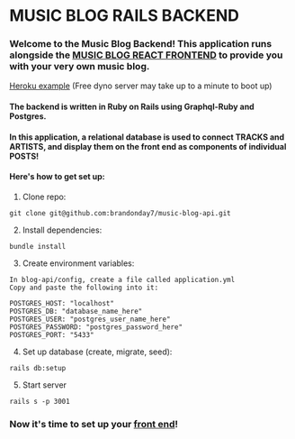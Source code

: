 # MUSIC BLOG RAILS BACKEND

### Welcome to the Music Blog Backend! This application runs alongside the [MUSIC BLOG REACT FRONTEND](https://github.com/brandonday7/music-blog) to provide you with your very own music blog.

[Heroku example](http://brandonday-music-blog.herokuapp.com/) (Free dyno server may take up to a minute to boot up)

#### The backend is written in Ruby on Rails using Graphql-Ruby and Postgres.

#### In this application, a relational database is used to connect TRACKS and ARTISTS, and display them on the front end as components of individual POSTS!

#### Here's how to get set up:

1. Clone repo:

```
git clone git@github.com:brandonday7/music-blog-api.git
```

2. Install dependencies:

```
bundle install
```

3. Create environment variables:

```
In blog-api/config, create a file called application.yml
Copy and paste the following into it:

POSTGRES_HOST: "localhost"
POSTGRES_DB: "database_name_here"
POSTGRES_USER: "postgres_user_name_here"
POSTGRES_PASSWORD: "postgres_password_here"
POSTGRES_PORT: "5433"
```

4. Set up database (create, migrate, seed):

```
rails db:setup
```

5. Start server

```
rails s -p 3001
```

### Now it's time to set up your [front end](https://github.com/brandonday7/music-blog)!

